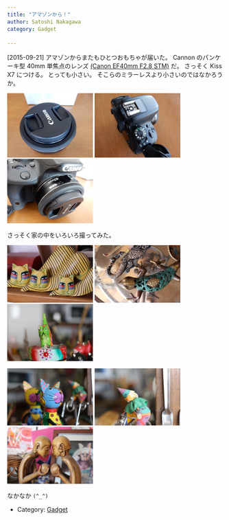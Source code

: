 ```yaml
---
title: "アマゾンから！"
author: Satoshi Nakagawa
category: Gadget

---
```


[2015-09-21]  アマゾンからまたもひとつおもちゃが届いた。
Cannon のパンケーキ型 40mm 単焦点のレンズ
[(Canon EF40mm F2.8 STM)](http://cweb.canon.jp/ef/lineup/standard/ef40-f28stm/index.html) だ。
さっそく Kiss X7 につける。
とっても小さい。
そこらのミラーレスより小さいのではなかろうか。

<a href=/pict/2015-09-21-ef-40mm.jpg><img src="/pict/2015-09-21-ef-40mm.jpg" alt="EF 40mm" width="200"/></a>
<a href=/pict/2015-09-21-x7-1.jpg><img src="/pict/2015-09-21-x7-1.jpg" alt="Kiss X7" width="200"/></a>
<a href=/pict/2015-09-21-x7-2.jpg><img src="/pict/2015-09-21-x7-2.jpg" alt="" width="200"/></a>

 さっそく家の中をいろいろ撮ってみた。

<a href=/pict/2015-09-21-omocha-1.jpg><img src="/pict/2015-09-21-omocha-1.jpg" alt="" width="200"/></a>
<a href=/pict/2015-09-21-omocha-2.jpg><img src="/pict/2015-09-21-omocha-2.jpg" alt="" width="200"/></a>
<a href=/pict/2015-09-21-omocha-3.jpg><img src="/pict/2015-09-21-omocha-3.jpg" alt="" width="200"/></a>

<a href=/pict/2015-09-21-omocha-4.jpg><img src="/pict/2015-09-21-omocha-4.jpg" alt="" width="200"/></a>
<a href=/pict/2015-09-21-omocha-5.jpg><img src="/pict/2015-09-21-omocha-5.jpg" alt="" width="200"/></a>
<a href=/pict/2015-09-21-omocha-6.jpg><img src="/pict/2015-09-21-omocha-6.jpg" alt="" width="200"/></a>

 なかなか `(^_^)`

- Category: [Gadget](categories.html#Gadget)

